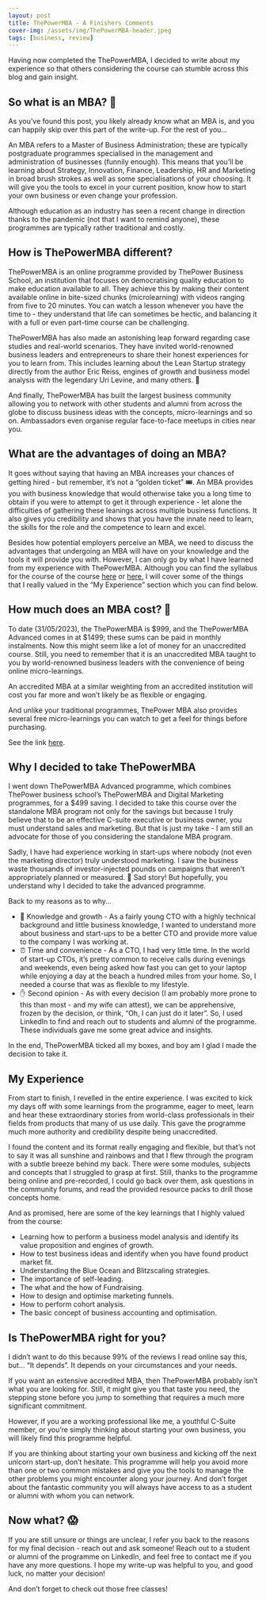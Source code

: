 ```yaml
---
layout: post
title: ThePowerMBA - A Finishers Comments
cover-img: /assets/img/ThePowerMBA-header.jpeg
tags: [business, review]
---
```

 
Having now completed the ThePowerMBA, I decided to write about my experience so that others considering the course can stumble across this blog and gain insight. 
 
## So what is an MBA? 🤔
As you’ve found this post, you likely already know what an MBA is, and you can happily skip over this part of the write-up. For the rest of you… 
 
An MBA refers to a Master of Business Administration; these are typically postgraduate programmes specialised in the management and administration of businesses (funnily enough). This means that you’ll be learning about Strategy, Innovation, Finance, Leadership, HR and Marketing in broad brush strokes as well as some specialisations of your choosing. It will give you the tools to excel in your current position, know how to start your own business or even change your profession. 
 
Although education as an industry has seen a recent change in direction thanks to the pandemic (not that I want to remind anyone), these programmes are typically rather traditional and costly. 
 
## How is ThePowerMBA different? 
ThePowerMBA is an online programme provided by ThePower Business School, an institution that focuses on democratising quality education to make education available to all. They achieve this by making their content available online in bite-sized chunks (microlearning) with videos ranging from five to 20 minutes. You can watch a lesson whenever you have the time to - they understand that life can sometimes be hectic, and balancing it with a full or even part-time course can be challenging. 
 
ThePowerMBA has also made an astonishing leap forward regarding case studies and real-world scenarios. They have invited world-renowned business leaders and entrepreneurs to share their honest experiences for you to learn from. This includes learning about the Lean Startup strategy directly from the author Eric Reiss, engines of growth and business model analysis with the legendary Uri Levine, and many others. 🤯
 
And finally, ThePowerMBA has built the largest business community allowing you to network with other students and alumni from across the globe to discuss business ideas with the concepts, micro-learnings and so on. Ambassadors even organise regular face-to-face meetups in cities near you. 
 
## What are the advantages of doing an MBA?
It goes without saying that having an MBA increases your chances of getting hired - but remember, it’s not a “golden ticket” 🎟️. An MBA provides you with business knowledge that would otherwise take you a long time to obtain if you were to attempt to get it through experience - let alone the difficulties of gathering these leanings across multiple business functions. It also gives you credibility and shows that you have the innate need to learn, the skills for the role and the competence to learn and excel. 
 
Besides how potential employers perceive an MBA, we need to discuss the advantages that undergoing an MBA will have on your knowledge and the tools it will provide you with. However, I can only go by what I have learned from my experience with ThePowerMBA. Although you can find the syllabus for the course of the course [here](https://www.thepowermba.com/en/thepowermba) or [here](https://www.thepowermba.com/en/thepowermba-advanced), I will cover some of the things that I really valued in the “My Experience” section which you can find below. 



## How much does an MBA cost? 💸
 
To date (31/05/2023), the ThePowerMBA is $999, and the ThePowerMBA Advanced comes in at $1499; these sums can be paid in monthly instalments. Now this might seem like a lot of money for an unaccredited course. Still, you need to remember that it is an unaccredited MBA taught to you by world-renowned business leaders with the convenience of being online micro-learnings. 
 
An accredited MBA at a similar weighting from an accredited institution will cost you far more and won’t likely be as flexible or engaging. 
 
And unlike your traditional programmes, ThePower MBA also provides several free micro-learnings you can watch to get a feel for things before purchasing. 



See the link [here](https://www.thepowermba.com/en/free-training).
 
## Why I decided to take ThePowerMBA
 
I went down ThePowerMBA Advanced programme, which combines ThePower business school’s ThePowerMBA and Digital Marketing programmes, for a $499 saving. I decided to take this course over the standalone MBA program not only for the savings but because I truly believe that to be an effective C-suite executive or business owner, you must understand sales and marketing. But that is just my take - I am still an advocate for those of you considering the standalone MBA program. 
 
Sadly, I have had experience working in start-ups where nobody (not even the marketing director) truly understood marketing. I saw the business waste thousands of investor-injected pounds on campaigns that weren’t appropriately planned or measured. 🤮 Sad story! But hopefully, you understand why I decided to take the advanced programme. 
 
Back to my reasons as to why…
 
* 🧠 Knowledge and growth - As a fairly young CTO with a highly technical background and little business knowledge, I wanted to understand more about business and start-ups to be a better CTO and provide more value to the company I was working at.
* ⏰ Time and convenience - As a CTO, I had very little time. In the world of start-up CTOs, it’s pretty common to receive calls during evenings and weekends, even being asked how fast you can get to your laptop while enjoying a day at the beach a hundred miles from your home. So, I needed a course that was as flexible to my lifestyle. 
* ✋ Second opinion - As with every decision (I am probably more prone to this than most - and my wife can attest), we can be apprehensive, frozen by the decision, or think, “Oh, I can just do it later”. So, I used LinkedIn to find and reach out to students and alumni of the programme. These individuals gave me some great advice and insights.
 
In the end, ThePowerMBA ticked all my boxes, and boy am I glad I made the decision to take it.
 
## My Experience 
 
From start to finish, I revelled in the entire experience. I was excited to kick my days off with some learnings from the programme, eager to meet, learn and hear these extraordinary stories from world-class professionals in their fields from products that many of us use daily. This gave the programme much more authority and credibility despite being unaccredited. 
 
I found the content and its format really engaging and flexible, but that’s not to say it was all sunshine and rainbows and that I flew through the program with a subtle breeze behind my back. There were some modules, subjects and concepts that I struggled to grasp at first. Still, thanks to the programme being online and pre-recorded, I could go back over them, ask questions in the community forums, and read the provided resource packs to drill those concepts home. 
 
And as promised, here are some of the key learnings that I highly valued from the course:
 
* Learning how to perform a business model analysis and identify its value proposition and engines of growth. 
* How to test business ideas and identify when you have found product market fit. 
* Understanding the Blue Ocean and Blitzscaling strategies.
* The importance of self-leading. 
* The what and the how of Fundraising. 
* How to design and optimise marketing funnels. 
* How to perform cohort analysis. 
* The basic concept of business accounting and optimisation. 
 
## Is ThePowerMBA right for you?
 
I didn’t want to do this because 99% of the reviews I read online say this, but… “It depends”. It depends on your circumstances and your needs.
 
If you want an extensive accredited MBA, then ThePowerMBA probably isn’t what you are looking for. Still, it might give you that taste you need, the stepping stone before you jump to something that requires a much more significant commitment. 
 
However, if you are a working professional like me, a youthful C-Suite member, or you’re simply thinking about starting your own business, you will likely find this programme helpful. 
 
If you are thinking about starting your own business and kicking off the next unicorn start-up, don’t hesitate. This programme will help you avoid more than one or two common mistakes and give you the tools to manage the other problems you might encounter along your journey. And don’t forget about the fantastic community you will always have access to as a student or alumni with whom you can network. 
 
## Now what? 😱
 
If you are still unsure or things are unclear, I refer you back to the reasons for my final decision - reach out and ask someone! Reach out to a student or alumni of the programme on LinkedIn, and feel free to contact me if you have any more questions. I hope my write-up was helpful to you, and good luck, no matter your decision! 
 
And don’t forget to check out those free classes!
